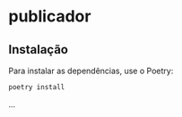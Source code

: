 # publicador

## Instalação

Para instalar as dependências, use o Poetry:

```bash
poetry install
````

...